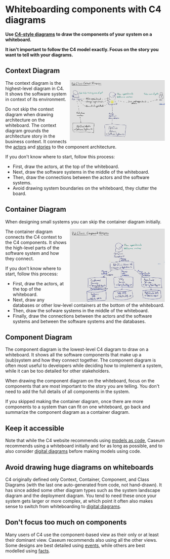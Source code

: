 <!--suppress CheckImageSize, HtmlDeprecatedAttribute -->
# Whiteboarding components with C4 diagrams

**Use [C4-style diagrams](https://c4model.com/) to draw the components of your system on a whiteboard.**

**It isn't important to follow the C4 model exactly. Focus on the story you want to tell with your diagrams.**

## Context Diagram

<img src="c4-context-whiteboarding-example.jpg" width="300" align="right" style="margin-left: 10px" alt="Processed photo of a whiteboard C4 context diagram">

The context diagram is the highest-level diagram in C4. It shows the software system in context of its environment.

Do not skip the context diagram when drawing architecture on the whiteboard. The context diagram grounds the architecture story in the business context. It connects the [actors](../actors/actor-whiteboarding.md) and [stories](../stories/story-whiteboarding.md) to the component architecture.

If you don't know where to start, follow this process:

* First, draw the actors, at the top of the whiteboard.
* Next, draw the software systems in the middle of the whiteboard.
* Then, draw the connections between the actors and the software systems.
* Avoid drawing system boundaries on the whiteboard, they clutter the board.

## Container Diagram

When designing small systems you can skip the container diagram initially.

<img src="c4-container-whiteboarding-example.jpg" width="300" align="right" style="margin-left: 10px" alt="Processed photo of a whiteboard C4 container diagram">

The container diagram connects the C4 context to the C4 components. It shows the high-level parts of the software system and how they connect.

If you don't know where to start, follow this process:

* First, draw the actors, at the top of the whiteboard.
* Next, draw any databases or other low-level containers at the bottom of the whiteboard.
* Then, draw the sofware systems in the middle of the whiteboard.
* Finally, draw the connections between the actors and the software systems and between the software systems and the databases.

## Component Diagram

The component diagram is the lowest-level C4 diagram to draw on a whiteboard. It shows all the software components that make up a (sub)system and how they connect together. The component diagram is often most useful to developers while deciding how to implement a system, while it can be too detailed for other stakeholders.

When drawing the component diagram on the whiteboard, focus on the components that are most important to the story you are telling. You don't need to add the full details of all components in the system.

If you skipped making the container diagram, once there are more components to a system than can fit on one whiteboard, go back and summarize the component diagram as a container diagram.

## Keep it accessible

Note that while the C4 website recommends using [models as code](c4-code.md), Caseum recommends using a whiteboard initially and for as long as possible, and to also consider [digital diagrams](c4-template.md) before making models using code.

## Avoid drawing huge diagrams on whiteboards

C4 originally defined only Context, Container, Component, and Class Diagrams (with the last one auto-generated from code, not hand-drawn). It has since added some other diagram types such as the system landscape diagram and the deployment diagram. You tend to need these once your system gets larger or more complex, at which point it often also makes sense to switch from whiteboarding to [digital diagrams](c4-template.md).

## Don't focus too much on components

Many users of C4 use the component-based view as their only or at least their dominant view. Caseum recommends also using all the other views. Some designs are best detailed using [events](../events/event-storming.md), while others are best modelled using [facts](../models/fact-modeling.md).
